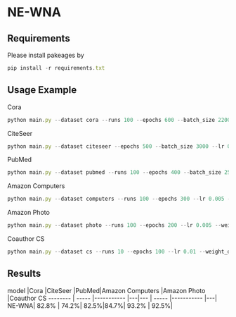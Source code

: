 # NE-WNA
## Requirements
Please install pakeages by 
```javascript 
pip install -r requirements.txt
```
## Usage Example
Cora
```javascript 
python main.py --dataset cora --runs 100 --epochs 600 --batch_size 2200 --dropout 0 --hidden 300 --hidden_z 300 --early_stopping 20 --lr 0.007 --weight_decay 0.0004 --alpha 2 --beta 3 --tau 0.5 --order 4
```
CiteSeer
```javascript 
python main.py --dataset citeseer --epochs 500 --batch_size 3000 --lr 0.01 --weight_decay 0.0005 --dropout 0.8 --hidden 1500 --hidden_z 500 --early_stopping 10 --alpha 1 --beta 2 --tau 0.5 --order 4
```
PubMed
```javascript 
python main.py --dataset pubmed --runs 100 --epochs 400 --batch_size 2500 --lr 0.01 --weight_decay 0.0005 --dropout 0.2 --hidden 400 --hidden_z 400 --early_stopping 10 --alpha 10 --beta 1 --tau 0.5 --order 4
```
Amazon Computers
```javascript 
python main.py --dataset computers --runs 100 --epochs 300 --lr 0.005 --weight_decay 0.0005 --dropout 0.4 --hidden 400 --hidden_z 300 --early_stopping 10 --alpha 30 --beta 3 --tau 4 --order 6
```
Amazon Photo
```javascript 
python main.py --dataset photo --runs 100 --epochs 200 --lr 0.005 --weight_decay 0.0005 --dropout 0.5 --hidden 200 --hidden_z 200 --early_stopping 10 --alpha 25 --beta 3 --tau 4 --order 5
```
Coauthor CS
```javascript 
python main.py --dataset cs --runs 10 --epochs 100 --lr 0.01 --weight_decay 0.005 --dropout 0.8 --hidden 2000 --hidden_z 600 --early_stopping 10 --alpha 10 --beta 1 --tau 1.2 --order 2
```
## Results
model	|Cora	|CiteSeer	|PubMed|Amazon Computers	|Amazon Photo	|Coauthor CS
-------- | -----  |----------- |---|--- | -----  |----------- |---|
NE-WNA|	82.8% |	74.2%|	82.5%|84.7%|	93.2% |	92.5%|
